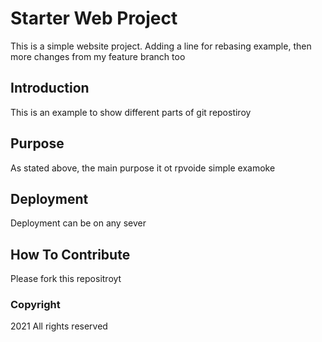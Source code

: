 # Starter Web Project

This is a simple website project. Adding a line for rebasing example, then more changes from my feature branch too

## Introduction

This is an example to show different parts of git repostiroy

## Purpose

As stated above, the main purpose it ot rpvoide simple examoke

## Deployment

Deployment can be on any sever

## How To Contribute

Please fork this repositroyt

### Copyright
2021 All rights reserved